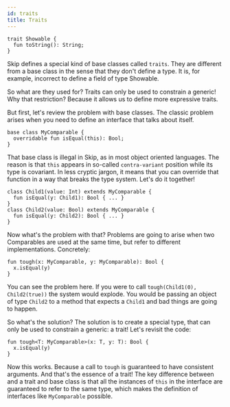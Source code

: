 ```yaml
---
id: traits
title: Traits
---
```


```
trait Showable {
  fun toString(): String;
}
```


Skip defines a special kind of base classes called `traits`. They are different from a base class in the sense that they don't define a type. It is, for example, incorrect to define a field of type Showable.

So what are they used for? Traits can only be used to constrain a generic! Why that restriction? Because it allows us to define more expressive traits.

But first, let's review the problem with base classes. The classic problem arises when you need to define an interface that talks about itself.

```
base class MyComparable {
  overridable fun isEqual(this): Bool;
}
```

That base class is illegal in Skip, as in most object oriented languages. The reason is that `this` appears in so-called `contra-variant` position while its type is covariant. In less cryptic jargon, it means that you can override that function in a way that breaks the type system. Let's do it together!

```
class Child1(value: Int) extends MyComparable {
  fun isEqual(y: Child1): Bool { ... }
}
class Child2(value: Bool) extends MyComparable {
  fun isEqual(y: Child2): Bool { ... }
}
```

Now what's the problem with that? Problems are going to arise when two Comparables are used at the same time, but refer to different implementations. Concretely:

```
fun tough(x: MyComparable, y: MyComparable): Bool {
  x.isEqual(y)
}
```

You can see the problem here. If you were to call `tough(Child1(0), Child2(true))` the system would explode. You would be passing an object of type `Child2` to a method that expects a `Child1` and bad things are going to happen.

So what's the solution? The solution is to create a special type, that can only be used to constrain a generic: a trait! Let's revisit the code:

```
fun tough<T: MyComparable>(x: T, y: T): Bool {
  x.isEqual(y)
}
```

Now this works. Because a call to `tough` is guaranteed to have consistent arguments. And that's the essence of a trait! The key difference between and a trait and base class is that all the instances of `this` in the interface are guaranteed to refer to the same type, which makes the definition of interfaces like `MyComparable` possible.
